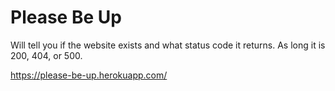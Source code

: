 # Please Be Up

Will tell you if the website exists and what status code it returns. As long it is 200, 404, or 500.

https://please-be-up.herokuapp.com/
